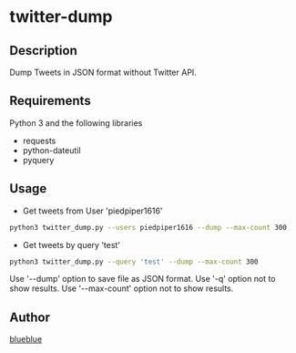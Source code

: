# twitter-dump

## Description
Dump Tweets in JSON format without Twitter API.

## Requirements
Python 3 and the following libraries
 - requests
 - python-dateutil
 - pyquery

## Usage
- Get tweets from User 'piedpiper1616'
```sh
python3 twitter_dump.py --users piedpiper1616 --dump --max-count 300
```

- Get tweets by query 'test'
```sh
python3 twitter_dump.py --query 'test' --dump --max-count 300
```

Use '--dump' option to save file as JSON format.
Use '-q' option not to show results.
Use '--max-count' option not to show results.

## Author
[blueblue](https://twitter.com/piedpiper1616)
